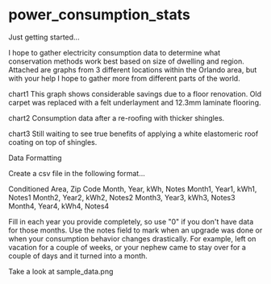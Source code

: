 power_consumption_stats
=======================

Just getting started...

I hope to gather electricity consumption data to determine what conservation methods work best based on size of dwelling and region.  Attached are graphs from 3 different locations within the Orlando area, but with your help I hope to gather more from different parts of the world.

chart1
  This graph shows considerable savings due to a floor renovation.  Old carpet was replaced with a felt underlayment and 12.3mm laminate flooring. 

chart2
  Consumption data after a re-roofing with thicker shingles.

chart3
  Still waiting to see true benefits of applying a white elastomeric roof coating on top of shingles.

Data Formatting

Create a csv file in the following format...

Conditioned Area, Zip Code
Month, Year, kWh, Notes
Month1, Year1, kWh1, Notes1
Month2, Year2, kWh2, Notes2
Month3, Year3, kWh3, Notes3
Month4, Year4, kWh4, Notes4

Fill in each year you provide completely, so use "0" if you don't have data for those months.  Use the notes field to mark when an upgrade was done or when your consumption behavior changes drastically.  For example, left on vacation for a couple of weeks, or your nephew came to stay over for a couple of days and it turned into a month.

Take a look at sample_data.png
